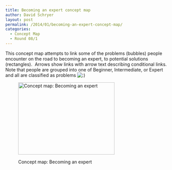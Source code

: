 ```yaml
---
title: Becoming an expert concept map
author: David Schryer
layout: post
permalink: /2014/01/becoming-an-expert-concept-map/
categories:
  - Concept Map
  - Round 08/1
---
```

This concept map attempts to link some of the problems (bubbles) people encounter on the road to becoming an expert, to potential solutions (rectangles).  Arrows show links with arrow text describing conditional links. Note that people are grouped into one of Beginner, Intermediate, or Expert and all are classified as problems <img src="http://localhost:8080/wp-includes/images/smilies/icon_smile.gif" alt=":)" class="wp-smiley" /><figure id="attachment_5579" style="width: 300px;" class="wp-caption alignnone">

[<img class="size-medium wp-image-5579" alt="Concept map: Becoming an expert" src="http://teaching.software-carpentry.org/wp-content/uploads/2014/01/concept_map-300x225.jpg" width="300" height="225" />][1]<figcaption class="wp-caption-text">Concept map: Becoming an expert</figcaption></figure>

 [1]: http://teaching.software-carpentry.org/wp-content/uploads/2014/01/concept_map.jpg